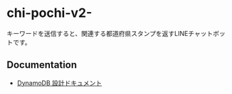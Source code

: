 # chi-pochi-v2-
キーワードを送信すると、関連する都道府県スタンプを返すLINEチャットボットです。

## Documentation
- [DynamoDB 設計ドキュメント](/docs/dynamodb.md)